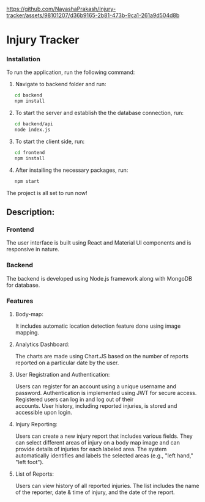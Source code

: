 

https://github.com/NayashaPrakash/Injury-tracker/assets/98101207/d36b9165-2b81-473b-9ca1-261a9d504d8b


# Injury Tracker






### Installation

To run the application, run the following command:
 1. Navigate to backend folder and run:

```bash
   cd backend
   npm install
```

 2. To start the server and establish the the database connection, run:
```bash
   cd backend/api
   node index.js
```
 3. To start the client side, run:
```bash
   cd frontend
   npm install
```
 4. After installing the necessary packages, run:
```bash
   npm start
```

The project is all set to run now!


## Description:

### Frontend

The user interface is built using React and Material UI components and is responsive in nature.

### Backend

The backend is developed using Node.js framework along with MongoDB for database.

### Features

1. Body-map: 

   It includes automatic location detection feature done using image mapping.

2. Analytics Dashboard:
   
   The charts are made using Chart.JS based on the number of reports reported on a particular date by the user.

4. User Registration and Authentication:

   Users can register for an account using a unique username and password. Authentication is implemented using JWT for secure access. Registered users can log in and log out of their    
   accounts. User history, including reported injuries, is stored and accessible upon login.

5. Injury Reporting:
   
   Users can create a new injury report that includes various fields. They can select different areas of injury on a body map image and can provide details of injuries for each labeled 
   area. The system automatically identifies and labels the selected areas (e.g., "left hand," "left foot").

6. List of Reports:
   
   Users can view history of all reported injuries. The list includes the name of the reporter, date & time of injury, and the date of the report.

